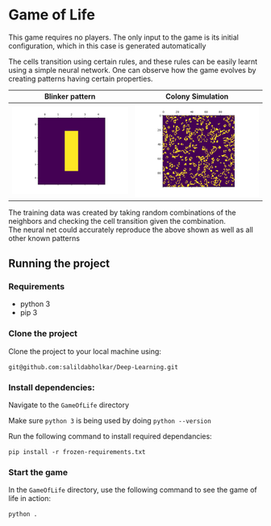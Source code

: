 # Game of Life

This game requires no players. 
The only input to the game is its initial configuration, which in this case is generated automatically

The cells transition using certain rules, and these rules can be easily learnt using a simple neural network. 
One can observe how the game evolves by creating patterns having certain properties.

Blinker pattern          |  Colony Simulation
:-------------------------:|:-------------------------:
![Neural Net generating a pattern](life2.gif?raw=true "Neural Net generating a pattern")  |  ![Neural Net generating the Game of life](life.gif?raw=true "Neural Net generating the Game of life")
 

The training data was created by taking random combinations of the neighbors and
checking the cell transition given the combination.<br/>
The neural net could accurately reproduce the above shown as well as all other known patterns

## Running the project

### Requirements
* python 3
* pip 3

### Clone the project
Clone the project to your local machine using:

    git@github.com:salildabholkar/Deep-Learning.git

### Install dependencies:
Navigate to the `GameOfLife` directory

Make sure `python 3` is being used by doing `python --version`

Run the following command to install required dependancies:

    pip install -r frozen-requirements.txt

### Start the game
In the `GameOfLife` directory, use the following command to see the game of life in action:

    python .